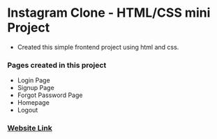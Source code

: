 # Instagram Clone - HTML/CSS mini Project 
- Created this simple frontend project using html and css.

### Pages created in this project 
- Login Page 
- Signup Page 
- Forgot Password Page 
- Homepage
- Logout 

### [Website Link](https://pman47instagramclone.netlify.app/)
